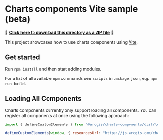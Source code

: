 # Charts components Vite sample (beta)

📁 **[Click here to download this directory as a ZIP file](https://esri.github.io/jsapi-resources/zips/charts-components-sample-vite.zip)** 📁

This project showcases how to use charts components using [Vite](https://vite.dev/).

## Get started

Run `npm install` and then start adding modules.

For a list of all available `npm` commands see `scripts` in `package.json`, e.g. `npm run build`.

## Loading All Components

Charts components currently only support loading all components. You can register all components at once using the following approach:

```js
import { defineCustomElements } from "@arcgis/charts-components/dist/loader";

defineCustomElements(window, { resourcesUrl: "https://js.arcgis.com/charts-components/4.32/assets" });
```
